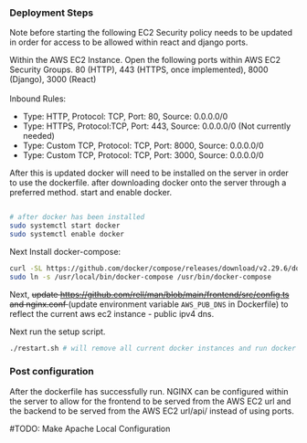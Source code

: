 ### Deployment Steps

Note before starting the following EC2 Security policy needs to be updated in order for access to be allowed within react and django ports.

Within the AWS EC2 Instance. Open the following ports within AWS EC2 Security Groups. 80 (HTTP), 443 (HTTPS, once implemented), 8000 (Django), 3000 (React)
<br>
<br>
Inbound Rules:

- Type: HTTP, Protocol: TCP, Port: 80, Source: 0.0.0.0/0
- Type: HTTPS, Protocol:TCP, Port: 443, Source: 0.0.0.0/0 (Not currently needed)
- Type: Custom TCP, Protocol: TCP, Port: 8000, Source: 0.0.0.0/0
- Type: Custom TCP, Protocol: TCP, Port: 3000, Source: 0.0.0.0/0

After this is updated docker will need to be installed on the server in order to use the dockerfile. after downloading docker onto the server through a preferred method. start and enable docker.

```bash

# after docker has been installed
sudo systemctl start docker
sudo systemctl enable docker

```


Next Install docker-compose:

```bash
curl -SL https://github.com/docker/compose/releases/download/v2.29.6/docker-compose-linux-x86_64 -o /usr/local/bin/docker-compose
sudo ln -s /usr/local/bin/docker-compose /usr/bin/docker-compose
```

Next, <strike>update https://github.com/rell/man/blob/main/frontend/src/config.ts and nginx.conf </strike> (update environment variable `AWS_PUB_DNS` in Dockerfile) to reflect the current aws ec2 instance - public ipv4 dns.

Next run the setup script.

```bash
./restart.sh # will remove all current docker instances and run docker with complete build

```

### Post configuration

After the dockerfile has successfully run. NGINX can be configured within the server to allow for the frontend to be served from the AWS EC2 url and the backend to be served from the AWS EC2 url/api/ instead of using ports.

#TODO: Make Apache Local Configuration
